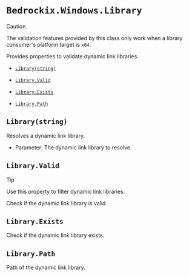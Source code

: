 # `Bedrockix.Windows.Library`

> [!CAUTION]
> The validation features provided by this class only work when a library consumer's platform target is `x64`.

Provides properties to validate dynamic link libraries.

- [`Library(string)`](#librarystring)

- [`Library.Valid`](#libraryvalid)

- [`Library.Exists`](#libraryexists)

- [`Library.Path`](#librarypath)

## `Library(string)`

Resolves a dynamic link library.

- Parameter: The dynamic link library to resolve.

## `Library.Valid`

> [!TIP]
> Use this property to filter dynamic link libraries.

Check if the dynamic link library is valid.

## `Library.Exists`

Check if the dynamic link library exists.

## `Library.Path`

Path of the dynamic link library.